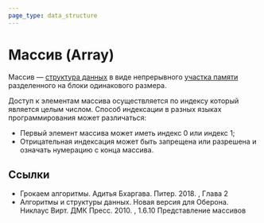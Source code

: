 ```yaml
---
page_type: data_structure
---
```


# Массив (Array)

Массив — [структура данных](20221025215309.md) в виде непрерывного [участка памяти](20221029234220.md) разделенного на блоки одинакового размера.

Доступ к элементам массива осуществляется по индексу который является целым числом. Способ индексации в разных языках программирования может различаться:

* Первый элемент массива может иметь индекс 0 или индекс 1;
* Отрицательная индексация может быть запрещена или разрешена и означать нумерацию с конца массива.

## Ссылки

* Грокаем алгоритмы. Адитья Бхаргава. Питер. 2018. , Глава 2
* Алгоритмы и структуры данных. Новая версия для Оберона. Никлаус Вирт. ДМК Пресс. 2010. , 1.6.10 Представление массивов
